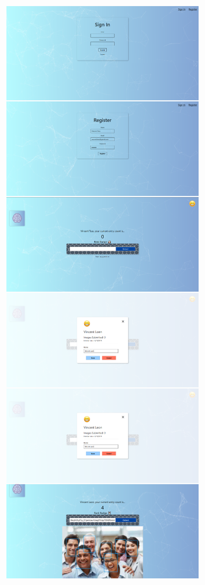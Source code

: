 ![](./screenshots/screenshot_1.png)
![](./screenshots/screenshot_2.png)
![](./screenshots/screenshot_3.png)
![](./screenshots/screenshot_4.png)
![](./screenshots/screenshot_5.png)
![](./screenshots/screenshot_6.png)
